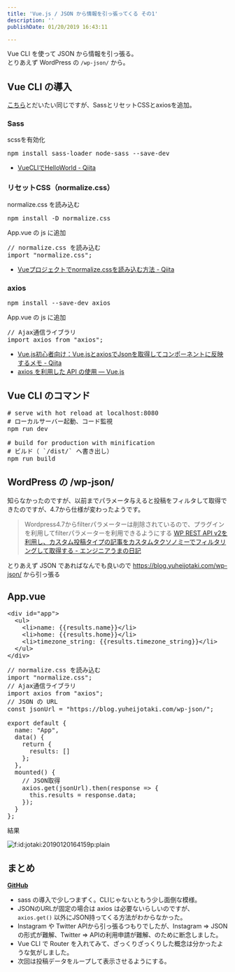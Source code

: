 ```yaml
---
title: 'Vue.js / JSON から情報を引っ張ってくる その1'
description: ''
publishDate: 01/20/2019 16:43:11

---
```

<p>Vue CLI を使って JSON から情報を引っ張る。<br/>
とりあえず WordPress の <code>/wp-json/</code> から。</p>

<h2>Vue CLI の導入</h2>

<p><a href="https://yuheijotaki.hatenablog.com/entry/2018/12/28/025438">こちら</a>とだいたい同じですが、SassとリセットCSSとaxiosを追加。</p>

<h3>Sass</h3>

<p>scssを有効化</p>

<pre class="code" data-lang="" data-unlink>npm install sass-loader node-sass --save-dev</pre>


<ul>
<li><a href="https://qiita.com/MariMurotani/items/5fbea5942d2edf149989">VueCLIでHelloWorld - Qiita</a></li>
</ul>


<h3>リセットCSS（normalize.css）</h3>

<p>normalize.css を読み込む</p>

<pre class="code" data-lang="" data-unlink>npm install -D normalize.css</pre>


<p>App.vue の js に追加</p>

<pre class="code lang-javascript" data-lang="javascript" data-unlink><span class="synComment">// normalize.css を読み込む</span>
<span class="synStatement">import</span> <span class="synConstant">&quot;normalize.css&quot;</span>;
</pre>


<ul>
<li><a href="https://qiita.com/hogesuke_1/items/b12c65e8485289da4146">Vueプロジェクトでnormalize.cssを読み込む方法 - Qiita</a></li>
</ul>


<h3>axios</h3>

<pre class="code" data-lang="" data-unlink>npm install --save-dev axios</pre>


<p>App.vue の js に追加</p>

<pre class="code lang-javascript" data-lang="javascript" data-unlink><span class="synComment">// Ajax通信ライブラリ</span>
<span class="synStatement">import</span> axios from <span class="synConstant">&quot;axios&quot;</span>;
</pre>


<ul>
<li><a href="https://qiita.com/sygnas/items/7eac9491b37a1bcba0cb">Vue.js初心者向け：Vue.jsとaxiosでJsonを取得してコンポーネントに反映するメモ - Qiita</a></li>
<li><a href="https://jp.vuejs.org/v2/cookbook/using-axios-to-consume-apis.html">axios を利用した API の使用 — Vue.js</a></li>
</ul>


<h2>Vue CLI のコマンド</h2>

<pre class="code" data-lang="" data-unlink># serve with hot reload at localhost:8080
# ローカルサーバー起動、コード監視
npm run dev

# build for production with minification
# ビルド（ `/dist/` へ書き出し）
npm run build</pre>


<h2>WordPress の /wp-json/</h2>

<p>知らなかったのですが、以前までパラメータ与えると投稿をフィルタして取得できたのですが、4.7から仕様が変わったようです。</p>

<blockquote><p>Wordpress4.7からfilterパラメーターは削除されているので、プラグインを利用してfilterパラメーターを利用できるようにする
<a href="http://umadash.hatenadiary.jp/entry/2019/01/09/093554">WP REST API v2を利用し、カスタム投稿タイプの記事をカスタムタクソノミーでフィルタリングして取得する - エンジニアうまの日記</a></p></blockquote>

<p>とりあえず JSON であればなんでも良いので <a href="https://blog.yuheijotaki.com/wp-json/">https://blog.yuheijotaki.com/wp-json/</a> から引っ張る</p>

<h2>App.vue</h2>

<pre class="code lang-html" data-lang="html" data-unlink><span class="synIdentifier">&lt;</span><span class="synStatement">div</span><span class="synIdentifier"> </span><span class="synType">id</span><span class="synIdentifier">=</span><span class="synConstant">&quot;app&quot;</span><span class="synIdentifier">&gt;</span>
  <span class="synIdentifier">&lt;</span><span class="synStatement">ul</span><span class="synIdentifier">&gt;</span>
    <span class="synIdentifier">&lt;</span><span class="synStatement">li</span><span class="synIdentifier">&gt;</span>name: {{results.name}}<span class="synIdentifier">&lt;/</span><span class="synStatement">li</span><span class="synIdentifier">&gt;</span>
    <span class="synIdentifier">&lt;</span><span class="synStatement">li</span><span class="synIdentifier">&gt;</span>home: {{results.home}}<span class="synIdentifier">&lt;/</span><span class="synStatement">li</span><span class="synIdentifier">&gt;</span>
    <span class="synIdentifier">&lt;</span><span class="synStatement">li</span><span class="synIdentifier">&gt;</span>timezone_string: {{results.timezone_string}}<span class="synIdentifier">&lt;/</span><span class="synStatement">li</span><span class="synIdentifier">&gt;</span>
  <span class="synIdentifier">&lt;/</span><span class="synStatement">ul</span><span class="synIdentifier">&gt;</span>
<span class="synIdentifier">&lt;/</span><span class="synStatement">div</span><span class="synIdentifier">&gt;</span>
</pre>




<pre class="code lang-javascript" data-lang="javascript" data-unlink><span class="synComment">// normalize.css を読み込む</span>
<span class="synStatement">import</span> <span class="synConstant">&quot;normalize.css&quot;</span>;
<span class="synComment">// Ajax通信ライブラリ</span>
<span class="synStatement">import</span> axios from <span class="synConstant">&quot;axios&quot;</span>;
<span class="synComment">// JSON の URL</span>
<span class="synStatement">const</span> jsonUrl = <span class="synConstant">&quot;https://blog.yuheijotaki.com/wp-json/&quot;</span>;

<span class="synStatement">export</span> <span class="synStatement">default</span> <span class="synIdentifier">{</span>
  name: <span class="synConstant">&quot;App&quot;</span>,
  data() <span class="synIdentifier">{</span>
    <span class="synStatement">return</span> <span class="synIdentifier">{</span>
      results: <span class="synIdentifier">[]</span>
    <span class="synIdentifier">}</span>;
  <span class="synIdentifier">}</span>,
  mounted() <span class="synIdentifier">{</span>
    <span class="synComment">// JSON取得</span>
    axios.get(jsonUrl).then(response =&gt; <span class="synIdentifier">{</span>
      <span class="synIdentifier">this</span>.results = response.data;
    <span class="synIdentifier">}</span>);
  <span class="synIdentifier">}</span>
<span class="synIdentifier">}</span>;
</pre>


<p>結果</p>

<p><span itemscope itemtype="http://schema.org/Photograph"><img src="/images/hatena/20190120164159.png" alt="f:id:jotaki:20190120164159p:plain" title="f:id:jotaki:20190120164159p:plain" class="hatena-fotolife" itemprop="image"></span></p>

<h2>まとめ</h2>

<p><a href="https://github.com/yuheijotaki/vue-study_20190120"><strong>GitHub</strong></a></p>

<ul>
<li>sass の導入で少しつまずく。CLIじゃないともう少し面倒な模様。</li>
<li>JSONのURLが固定の場合は axios は必要ないらしいのですが、<code>axios.get()</code> 以外にJSON持ってくる方法がわからなかった。</li>
<li>Instagram や Twitter APIから引っ張るつもりでしたが、Instagram => JSON の形式が難解、Twitter => APIの利用申請が難解、のために断念しました。</li>
<li>Vue CLI で Router を入れてみて、ざっくりざっくりした概念は分かったような気がしました。</li>
<li>次回は投稿データをループして表示させるようにする。</li>
</ul>
